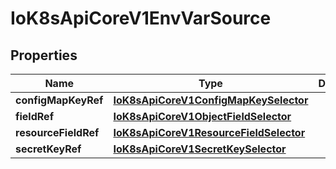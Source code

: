 
# IoK8sApiCoreV1EnvVarSource

## Properties
Name | Type | Description | Notes
------------ | ------------- | ------------- | -------------
**configMapKeyRef** | [**IoK8sApiCoreV1ConfigMapKeySelector**](IoK8sApiCoreV1ConfigMapKeySelector.md) |  |  [optional]
**fieldRef** | [**IoK8sApiCoreV1ObjectFieldSelector**](IoK8sApiCoreV1ObjectFieldSelector.md) |  |  [optional]
**resourceFieldRef** | [**IoK8sApiCoreV1ResourceFieldSelector**](IoK8sApiCoreV1ResourceFieldSelector.md) |  |  [optional]
**secretKeyRef** | [**IoK8sApiCoreV1SecretKeySelector**](IoK8sApiCoreV1SecretKeySelector.md) |  |  [optional]



